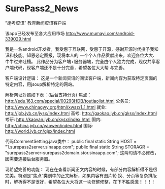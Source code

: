 SurePass2_News
==============

“逢考资讯” 教育新闻资讯客户端  

该app已经发布至各大应用市场    http://www.mumayi.com/android-339029.html

  我是一名android开发者，我受惠于互联网，受惠于开源，感谢开源时代授予我知识和技能。知恩必定图报，现将本人的
一个个人作品贡献出来，欢迎各位大大、牛牛过来吐槽。
  此作品分为客户端+服务器端，完全由个人独力完成，现仅共享客户端代码，现客户端还不是十分完善，希望各位大大帮
与完善。

客户端设计逻辑：
  这是一个新闻资讯的阅读客户端，新闻内容为获取特定页面的特定内容，用jsoup解析特定的网站。
  
  解析网址对照如下表：(后台支持分页)
  焦点：http://edu.163.com/special/00293HDB/toutiaolist.html
  公务员: http://www.chinagwy.org/html/xwsz/1_1.html
  就业: http://job.jyb.cn/jysx/index.html
  高考: http://gaokao.jyb.cn/gksx/index.html
  考研: http://kaoyan.jyb.cn/kysx/index.html
  国内: http://china.jyb.cn/yaowen/index.html
  国际: http://world.jyb.cn/gjsx/index.html
  
  代码CommentSetting.java类中：
  public final static String HOST = "1.surepass2server.sinaapp.com";
  public final static String STORAGR = "surepass2server-surepass2domain.stor.sinaapp.com";
  这两句请不必修改，因需要连接后台服务器。
  
现希望完善的功能：
  现在在查看新闻正文内容的时候，有部分内容解析得不是很完美。特别是“焦点”类别中的正文解析，如果内容有图片轮
换、分页等复杂排版时，解析得不是很好，希望各位大大将这一块修整修整，在下不胜感激！！！！

